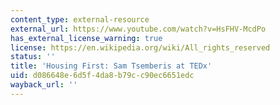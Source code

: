 ```yaml
---
content_type: external-resource
external_url: https://www.youtube.com/watch?v=HsFHV-McdPo
has_external_license_warning: true
license: https://en.wikipedia.org/wiki/All_rights_reserved
status: ''
title: 'Housing First: Sam Tsemberis at TEDx'
uid: d086648e-6d5f-4da8-b79c-c90ec6651edc
wayback_url: ''
---
```

